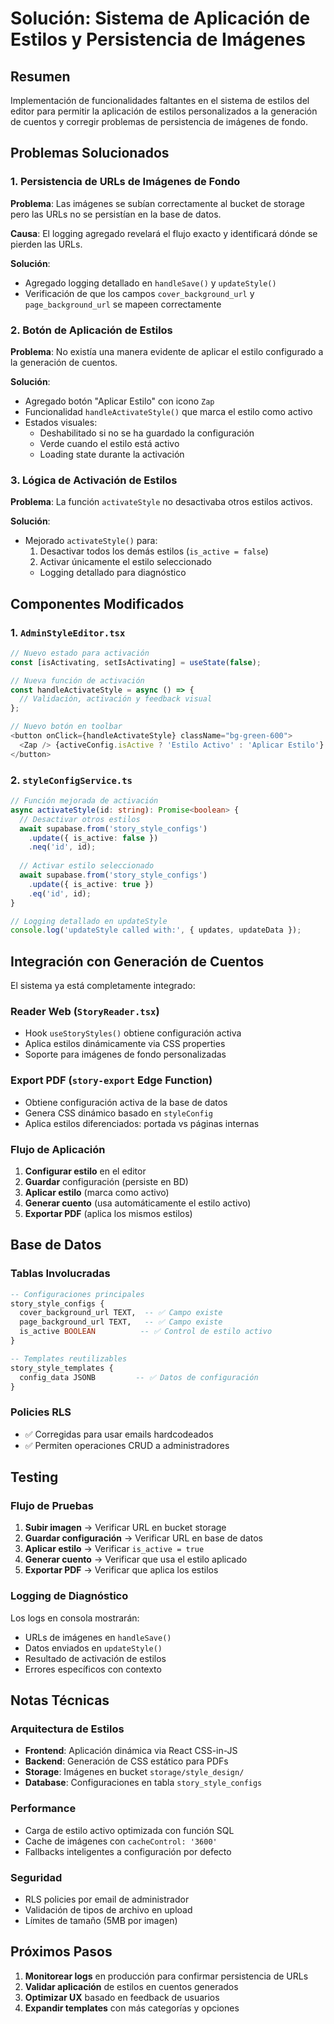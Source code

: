 # Solución: Sistema de Aplicación de Estilos y Persistencia de Imágenes

## Resumen
Implementación de funcionalidades faltantes en el sistema de estilos del editor para permitir la aplicación de estilos personalizados a la generación de cuentos y corregir problemas de persistencia de imágenes de fondo.

## Problemas Solucionados

### 1. Persistencia de URLs de Imágenes de Fondo
**Problema**: Las imágenes se subían correctamente al bucket de storage pero las URLs no se persistían en la base de datos.

**Causa**: El logging agregado revelará el flujo exacto y identificará dónde se pierden las URLs.

**Solución**: 
- Agregado logging detallado en `handleSave()` y `updateStyle()`
- Verificación de que los campos `cover_background_url` y `page_background_url` se mapeen correctamente

### 2. Botón de Aplicación de Estilos
**Problema**: No existía una manera evidente de aplicar el estilo configurado a la generación de cuentos.

**Solución**:
- Agregado botón "Aplicar Estilo" con icono `Zap`
- Funcionalidad `handleActivateStyle()` que marca el estilo como activo
- Estados visuales: 
  - Deshabilitado si no se ha guardado la configuración
  - Verde cuando el estilo está activo
  - Loading state durante la activación

### 3. Lógica de Activación de Estilos
**Problema**: La función `activateStyle` no desactivaba otros estilos activos.

**Solución**:
- Mejorado `activateStyle()` para:
  1. Desactivar todos los demás estilos (`is_active = false`)
  2. Activar únicamente el estilo seleccionado
  - Logging detallado para diagnóstico

## Componentes Modificados

### 1. `AdminStyleEditor.tsx`
```typescript
// Nuevo estado para activación
const [isActivating, setIsActivating] = useState(false);

// Nueva función de activación
const handleActivateStyle = async () => {
  // Validación, activación y feedback visual
};

// Nuevo botón en toolbar
<button onClick={handleActivateStyle} className="bg-green-600">
  <Zap /> {activeConfig.isActive ? 'Estilo Activo' : 'Aplicar Estilo'}
</button>
```

### 2. `styleConfigService.ts` 
```typescript
// Función mejorada de activación
async activateStyle(id: string): Promise<boolean> {
  // Desactivar otros estilos
  await supabase.from('story_style_configs')
    .update({ is_active: false })
    .neq('id', id);
    
  // Activar estilo seleccionado  
  await supabase.from('story_style_configs')
    .update({ is_active: true })
    .eq('id', id);
}

// Logging detallado en updateStyle
console.log('updateStyle called with:', { updates, updateData });
```

## Integración con Generación de Cuentos

El sistema ya está completamente integrado:

### Reader Web (`StoryReader.tsx`)
- Hook `useStoryStyles()` obtiene configuración activa
- Aplica estilos dinámicamente via CSS properties
- Soporte para imágenes de fondo personalizadas

### Export PDF (`story-export` Edge Function)
- Obtiene configuración activa de la base de datos
- Genera CSS dinámico basado en `styleConfig`
- Aplica estilos diferenciados: portada vs páginas internas

### Flujo de Aplicación
1. **Configurar estilo** en el editor
2. **Guardar** configuración (persiste en BD)
3. **Aplicar estilo** (marca como activo)
4. **Generar cuento** (usa automáticamente el estilo activo)
5. **Exportar PDF** (aplica los mismos estilos)

## Base de Datos

### Tablas Involucradas
```sql
-- Configuraciones principales
story_style_configs {
  cover_background_url TEXT,  -- ✅ Campo existe
  page_background_url TEXT,   -- ✅ Campo existe
  is_active BOOLEAN          -- ✅ Control de estilo activo
}

-- Templates reutilizables
story_style_templates {
  config_data JSONB         -- ✅ Datos de configuración
}
```

### Policies RLS
- ✅ Corregidas para usar emails hardcodeados
- ✅ Permiten operaciones CRUD a administradores

## Testing

### Flujo de Pruebas
1. **Subir imagen** → Verificar URL en bucket storage
2. **Guardar configuración** → Verificar URL en base de datos 
3. **Aplicar estilo** → Verificar `is_active = true`
4. **Generar cuento** → Verificar que usa el estilo aplicado
5. **Exportar PDF** → Verificar que aplica los estilos

### Logging de Diagnóstico
Los logs en consola mostrarán:
- URLs de imágenes en `handleSave()`
- Datos enviados en `updateStyle()`
- Resultado de activación de estilos
- Errores específicos con contexto

## Notas Técnicas

### Arquitectura de Estilos
- **Frontend**: Aplicación dinámica via React CSS-in-JS
- **Backend**: Generación de CSS estático para PDFs
- **Storage**: Imágenes en bucket `storage/style_design/`
- **Database**: Configuraciones en tabla `story_style_configs`

### Performance
- Carga de estilo activo optimizada con función SQL
- Cache de imágenes con `cacheControl: '3600'`
- Fallbacks inteligentes a configuración por defecto

### Seguridad
- RLS policies por email de administrador
- Validación de tipos de archivo en upload
- Límites de tamaño (5MB por imagen)

## Próximos Pasos

1. **Monitorear logs** en producción para confirmar persistencia de URLs
2. **Validar aplicación** de estilos en cuentos generados
3. **Optimizar UX** basado en feedback de usuarios
4. **Expandir templates** con más categorías y opciones